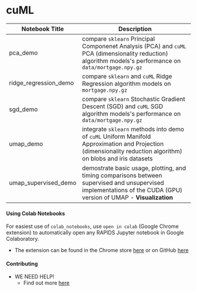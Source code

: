 # cuML
| Notebook Title | Description |
|----------------|----------------|
| pca_demo | compare `sklearn` Principal Componenet Analysis (PCA) and `cuML` PCA (dimensionality reduction) algorithm models's performance on `data/mortgage.npy.gz` |
| ridge_regression_demo | compare `sklearn` and `cuML` Ridge Regression algorithm models on `mortgage.npy.gz` |
| sgd_demo | compare `sklearn` Stochastic Gradient Descent (SGD) and `cuML` SGD algorithm models's performance on `data/mortgage.npy.gz` |
| umap_demo | integrate `sklearn` methods into demo of `cuML` Uniform Manifold Approximation and Projection (dimensionality reduction algorithm) on blobs and iris datasets |
| umap_supervised_demo | demostrate basic usage, plotting, and timing comparisons between supervised and unsupervised implementations of the CUDA (GPU) version of UMAP - **Visualization**|

#### Using Colab Notebooks
For easiest use of `colab_notebooks`, use `open in colab` (Google Chrome extension) to automatically open any RAPIDS Jupyter notebook in Google Colaboratory.
- The extension can be found in the Chrome store [here](https://chrome.google.com/webstore/detail/open-in-colab/iogfkhleblhcpcekbiedikdehleodpjo) or on GitHub [here](https://github.com/googlecolab/open_in_colab) 

#### Contributing 
- WE NEED HELP!
  - Find out more [here](https://github.com/rapidsai/notebooks-contrib/blob/master/CONTRIBUTING.md)

